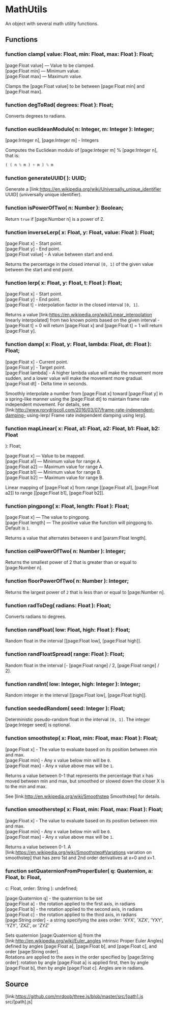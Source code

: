 # MathUtils

An object with several math utility functions.

## Functions

###  function clamp( value: Float, min: Float, max: Float ): Float;

[page:Float value] — Value to be clamped.  
[page:Float min] — Minimum value.  
[page:Float max] — Maximum value.  
  
Clamps the [page:Float value] to be between [page:Float min] and [page:Float
max].

###  function degToRad( degrees: Float ): Float;

Converts degrees to radians.

###  function euclideanModulo( n: Integer, m: Integer ): Integer;

[page:Integer n], [page:Integer m] - Integers  
  
Computes the Euclidean modulo of [page:Integer m] % [page:Integer n], that is:  
```ts  
( ( n % m ) + m ) % m  
```  

###  function generateUUID( ): UUID;

Generate a [link:https://en.wikipedia.org/wiki/Universally_unique_identifier
UUID] (universally unique identifier).

###  function isPowerOfTwo( n: Number ): Boolean;

Return `true` if [page:Number n] is a power of 2.

###  function inverseLerp( x: Float, y: Float, value: Float ): Float;

[page:Float x] - Start point.  
[page:Float y] - End point.  
[page:Float value] - A value between start and end.  
  
Returns the percentage in the closed interval `[0, 1]` of the given value
between the start and end point.

###  function lerp( x: Float, y: Float, t: Float ): Float;

[page:Float x] - Start point.  
[page:Float y] - End point.  
[page:Float t] - interpolation factor in the closed interval `[0, 1]`.  
  
Returns a value [link:https://en.wikipedia.org/wiki/Linear_interpolation
linearly interpolated] from two known points based on the given interval -
[page:Float t] = 0 will return [page:Float x] and [page:Float t] = 1 will
return [page:Float y].

###  function damp( x: Float, y: Float, lambda: Float, dt: Float ): Float;

[page:Float x] - Current point.  
[page:Float y] - Target point.  
[page:Float lambda] - A higher lambda value will make the movement more
sudden, and a lower value will make the movement more gradual.  
[page:Float dt] - Delta time in seconds.  
  
Smoothly interpolate a number from [page:Float x] toward [page:Float y] in a
spring-like manner using the [page:Float dt] to maintain frame rate
independent movement. For details, see
[link:http://www.rorydriscoll.com/2016/03/07/frame-rate-independent-damping-
using-lerp/ Frame rate independent damping using lerp].

###  function mapLinear( x: Float, a1: Float, a2: Float, b1: Float, b2: Float
): Float;

[page:Float x] — Value to be mapped.  
[page:Float a1] — Minimum value for range A.  
[page:Float a2] — Maximum value for range A.  
[page:Float b1] — Minimum value for range B.  
[page:Float b2] — Maximum value for range B.  
  
Linear mapping of [page:Float x] from range [[page:Float a1], [page:Float a2]]
to range [[page:Float b1], [page:Float b2]].

###  function pingpong( x: Float, length: Float ): Float;

[page:Float x] — The value to pingpong.  
[page:Float length] — The positive value the function will pingpong to.
Default is `1`.  
  
Returns a value that alternates between `0` and [param:Float length].

###  function ceilPowerOfTwo( n: Number ): Integer;

Returns the smallest power of 2 that is greater than or equal to [page:Number
n].

###  function floorPowerOfTwo( n: Number ): Integer;

Returns the largest power of `2` that is less than or equal to [page:Number
n].

###  function radToDeg( radians: Float ): Float;

Converts radians to degrees.

###  function randFloat( low: Float, high: Float ): Float;

Random float in the interval [[page:Float low], [page:Float high]].

###  function randFloatSpread( range: Float ): Float;

Random float in the interval [- [page:Float range] / 2, [page:Float range] /
2].

###  function randInt( low: Integer, high: Integer ): Integer;

Random integer in the interval [[page:Float low], [page:Float high]].

###  function seededRandom( seed: Integer ): Float;

Deterministic pseudo-random float in the interval `[0, 1]`. The integer
[page:Integer seed] is optional.

###  function smoothstep( x: Float, min: Float, max: Float ): Float;

[page:Float x] - The value to evaluate based on its position between min and
max.  
[page:Float min] - Any x value below min will be `0`.  
[page:Float max] - Any x value above max will be `1`.  
  
Returns a value between 0-1 that represents the percentage that x has moved
between min and max, but smoothed or slowed down the closer X is to the min
and max.  
  
See [link:http://en.wikipedia.org/wiki/Smoothstep Smoothstep] for details.

###  function smootherstep( x: Float, min: Float, max: Float ): Float;

[page:Float x] - The value to evaluate based on its position between min and
max.  
[page:Float min] - Any x value below min will be `0`.  
[page:Float max] - Any x value above max will be `1`.  
  
Returns a value between 0-1. A
[link:https://en.wikipedia.org/wiki/Smoothstep#Variations variation on
smoothstep] that has zero 1st and 2nd order derivatives at x=0 and x=1.

###  function setQuaternionFromProperEuler( q: Quaternion, a: Float, b: Float,
c: Float, order: String ): undefined;

[page:Quaternion q] - the quaternion to be set  
[page:Float a] - the rotation applied to the first axis, in radians  
[page:Float b] - the rotation applied to the second axis, in radians  
[page:Float c] - the rotation applied to the third axis, in radians  
[page:String order] - a string specifying the axes order: 'XYX', 'XZX', 'YXY',
'YZY', 'ZXZ', or 'ZYZ'  
  
Sets quaternion [page:Quaternion q] from the
[link:http://en.wikipedia.org/wiki/Euler_angles intrinsic Proper Euler Angles]
defined by angles [page:Float a], [page:Float b], and [page:Float c], and
order [page:String order].  
Rotations are applied to the axes in the order specified by [page:String
order]: rotation by angle [page:Float a] is applied first, then by angle
[page:Float b], then by angle [page:Float c]. Angles are in radians.

## Source

[link:https://github.com/mrdoob/three.js/blob/master/src/[path].js
src/[path].js]


